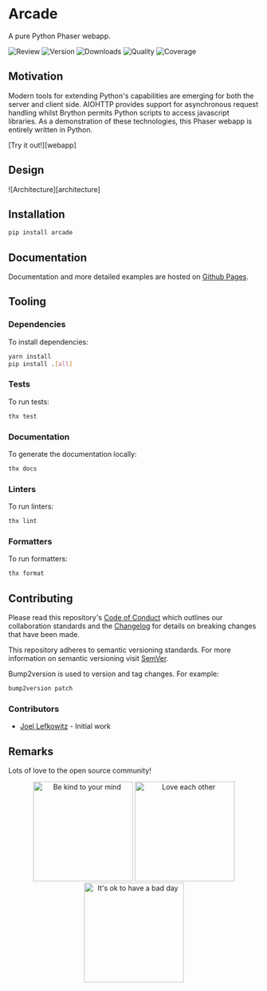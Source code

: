 # Arcade

A pure Python Phaser webapp.

![Review](https://img.shields.io/github/actions/workflow/status/JoelLefkowitz/arcade/review.yml)
![Version](https://img.shields.io/pypi/v/arcade)
![Downloads](https://img.shields.io/pypi/dw/arcade)
![Quality](https://img.shields.io/codacy/grade/ef1f0bc7a29c40dbafa33d69163694fe)
![Coverage](https://img.shields.io/codacy/coverage/ef1f0bc7a29c40dbafa33d69163694fe)

## Motivation

Modern tools for extending Python's capabilities are emerging for both the server and client side. AIOHTTP provides support for asynchronous request handling whilst Brython permits Python scripts to access javascript libraries. As a demonstration of these technologies, this Phaser webapp is entirely written in Python.

[Try it out!][webapp]

## Design

![Architecture][architecture]

## Installation

```bash
pip install arcade
```

## Documentation

Documentation and more detailed examples are hosted on [Github Pages](https://joellefkowitz.github.io/arcade).

## Tooling

### Dependencies

To install dependencies:

```bash
yarn install
pip install .[all]
```

### Tests

To run tests:

```bash
thx test
```

### Documentation

To generate the documentation locally:

```bash
thx docs
```

### Linters

To run linters:

```bash
thx lint
```

### Formatters

To run formatters:

```bash
thx format
```

## Contributing

Please read this repository's [Code of Conduct](CODE_OF_CONDUCT.md) which outlines our collaboration standards and the [Changelog](CHANGELOG.md) for details on breaking changes that have been made.

This repository adheres to semantic versioning standards. For more information on semantic versioning visit [SemVer](https://semver.org).

Bump2version is used to version and tag changes. For example:

```bash
bump2version patch
```

### Contributors

- [Joel Lefkowitz](https://github.com/joellefkowitz) - Initial work

## Remarks

Lots of love to the open source community!

<div align='center'>
    <img width=200 height=200 src='https://media.giphy.com/media/osAcIGTSyeovPq6Xph/giphy.gif' alt='Be kind to your mind' />
    <img width=200 height=200 src='https://media.giphy.com/media/KEAAbQ5clGWJwuJuZB/giphy.gif' alt='Love each other' />
    <img width=200 height=200 src='https://media.giphy.com/media/WRWykrFkxJA6JJuTvc/giphy.gif' alt="It's ok to have a bad day" />
</div>
